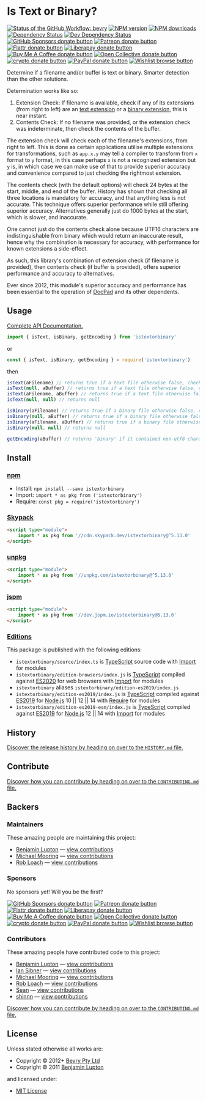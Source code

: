 <!-- TITLE/ -->

<h1>Is Text or Binary?</h1>

<!-- /TITLE -->


<!-- BADGES/ -->

<span class="badge-githubworkflow"><a href="https://github.com/bevry/istextorbinary/actions?query=workflow%3Abevry" title="View the status of this project's GitHub Workflow: bevry"><img src="https://github.com/bevry/istextorbinary/workflows/bevry/badge.svg" alt="Status of the GitHub Workflow: bevry" /></a></span>
<span class="badge-npmversion"><a href="https://npmjs.org/package/istextorbinary" title="View this project on NPM"><img src="https://img.shields.io/npm/v/istextorbinary.svg" alt="NPM version" /></a></span>
<span class="badge-npmdownloads"><a href="https://npmjs.org/package/istextorbinary" title="View this project on NPM"><img src="https://img.shields.io/npm/dm/istextorbinary.svg" alt="NPM downloads" /></a></span>
<span class="badge-daviddm"><a href="https://david-dm.org/bevry/istextorbinary" title="View the status of this project's dependencies on DavidDM"><img src="https://img.shields.io/david/bevry/istextorbinary.svg" alt="Dependency Status" /></a></span>
<span class="badge-daviddmdev"><a href="https://david-dm.org/bevry/istextorbinary#info=devDependencies" title="View the status of this project's development dependencies on DavidDM"><img src="https://img.shields.io/david/dev/bevry/istextorbinary.svg" alt="Dev Dependency Status" /></a></span>
<br class="badge-separator" />
<span class="badge-githubsponsors"><a href="https://github.com/sponsors/balupton" title="Donate to this project using GitHub Sponsors"><img src="https://img.shields.io/badge/github-donate-yellow.svg" alt="GitHub Sponsors donate button" /></a></span>
<span class="badge-patreon"><a href="https://patreon.com/bevry" title="Donate to this project using Patreon"><img src="https://img.shields.io/badge/patreon-donate-yellow.svg" alt="Patreon donate button" /></a></span>
<span class="badge-flattr"><a href="https://flattr.com/profile/balupton" title="Donate to this project using Flattr"><img src="https://img.shields.io/badge/flattr-donate-yellow.svg" alt="Flattr donate button" /></a></span>
<span class="badge-liberapay"><a href="https://liberapay.com/bevry" title="Donate to this project using Liberapay"><img src="https://img.shields.io/badge/liberapay-donate-yellow.svg" alt="Liberapay donate button" /></a></span>
<span class="badge-buymeacoffee"><a href="https://buymeacoffee.com/balupton" title="Donate to this project using Buy Me A Coffee"><img src="https://img.shields.io/badge/buy%20me%20a%20coffee-donate-yellow.svg" alt="Buy Me A Coffee donate button" /></a></span>
<span class="badge-opencollective"><a href="https://opencollective.com/bevry" title="Donate to this project using Open Collective"><img src="https://img.shields.io/badge/open%20collective-donate-yellow.svg" alt="Open Collective donate button" /></a></span>
<span class="badge-crypto"><a href="https://bevry.me/crypto" title="Donate to this project using Cryptocurrency"><img src="https://img.shields.io/badge/crypto-donate-yellow.svg" alt="crypto donate button" /></a></span>
<span class="badge-paypal"><a href="https://bevry.me/paypal" title="Donate to this project using Paypal"><img src="https://img.shields.io/badge/paypal-donate-yellow.svg" alt="PayPal donate button" /></a></span>
<span class="badge-wishlist"><a href="https://bevry.me/wishlist" title="Buy an item on our wishlist for us"><img src="https://img.shields.io/badge/wishlist-donate-yellow.svg" alt="Wishlist browse button" /></a></span>

<!-- /BADGES -->


<!-- DESCRIPTION/ -->

Determine if a filename and/or buffer is text or binary. Smarter detection than the other solutions.

<!-- /DESCRIPTION -->


Determination works like so:

1. Extension Check: If filename is available, check if any of its extensions (from right to left) are an [text extension](https://github.com/bevry/textextensions) or a [binary extension](https://github.com/bevry/binaryextensions), this is near instant.
2. Contents Check: If no filename was provided, or the extension check was indeterminate, then check the contents of the buffer.

The extension check will check each of the filename's extensions, from right to left. This is done as certain applications utilise multiple extensions for transformations, such as `app.x.y` may tell a compiler to transform from `x` format to `y` format, in this case perhaps `x` is not a recognized extension but `y` is, in which case we can make use of that to provide superior accuracy and convenience compared to just checking the rightmost extension.

The contents check (with the default options) will check 24 bytes at the start, middle, and end of the buffer. History has shown that checking all three locations is mandatory for accuracy, and that anything less is not accurate. This technique offers superior performance while still offering superior accuracy. Alternatives generally just do 1000 bytes at the start, which is slower, and inaccurate.

One cannot just do the contents check alone because UTF16 characters are indistinguishable from binary which would return an inaccurate result, hence why the combination is necessary for accuracy, with performance for known extensions a side-effect.

As such, this library's combination of extension check (if filename is provided), then contents check (if buffer is provided), offers superior performance and accuracy to alternatives.

Ever since 2012, this module's superior accuracy and performance has been essential to the operation of [DocPad](https://docpad.org) and its other dependents.

## Usage

[Complete API Documentation.](http://master.istextorbinary.bevry.surge.sh/docs/globals.html)

```typescript
import { isText, isBinary, getEncoding } from 'istextorbinary'
```

or

```javascript
const { isText, isBinary, getEncoding } = require('istextorbinary')
```

then

```javascript
isText(aFilename) // returns true if a text file otherwise false, checks only filename
isText(null, aBuffer) // returns true if a text file otherwise false, checks only buffer
isText(aFilename, aBuffer) // returns true if a text file otherwise false, checks filename then buffer
isText(null, null) // returns null

isBinary(aFilename) // returns true if a binary file otherwise false, checks only filename
isBinary(null, aBuffer) // returns true if a binary file otherwise false, checks only buffer
isBinary(aFilename, aBuffer) // returns true if a binary file otherwise false, checks filename then buffer
isBinary(null, null) // returns null

getEncoding(aBuffer) // returns 'binary' if it contained non-utf8 characters, otherwise returns 'utf8'
```

<!-- INSTALL/ -->

<h2>Install</h2>

<a href="https://npmjs.com" title="npm is a package manager for javascript"><h3>npm</h3></a>
<ul>
<li>Install: <code>npm install --save istextorbinary</code></li>
<li>Import: <code>import * as pkg from ('istextorbinary')</code></li>
<li>Require: <code>const pkg = require('istextorbinary')</code></li>
</ul>

<a href="https://www.skypack.dev" title="Skypack is a JavaScript Delivery Network for modern web apps"><h3>Skypack</h3></a>

``` html
<script type="module">
    import * as pkg from '//cdn.skypack.dev/istextorbinary@^5.13.0'
</script>
```

<a href="https://unpkg.com" title="unpkg is a fast, global content delivery network for everything on npm"><h3>unpkg</h3></a>

``` html
<script type="module">
    import * as pkg from '//unpkg.com/istextorbinary@^5.13.0'
</script>
```

<a href="https://jspm.io" title="Native ES Modules CDN"><h3>jspm</h3></a>

``` html
<script type="module">
    import * as pkg from '//dev.jspm.io/istextorbinary@5.13.0'
</script>
```

<h3><a href="https://editions.bevry.me" title="Editions are the best way to produce and consume packages you care about.">Editions</a></h3>

<p>This package is published with the following editions:</p>

<ul><li><code>istextorbinary/source/index.ts</code> is <a href="https://www.typescriptlang.org/" title="TypeScript is a typed superset of JavaScript that compiles to plain JavaScript. ">TypeScript</a> source code with <a href="https://babeljs.io/docs/learn-es2015/#modules" title="ECMAScript Modules">Import</a> for modules</li>
<li><code>istextorbinary/edition-browsers/index.js</code> is <a href="https://www.typescriptlang.org/" title="TypeScript is a typed superset of JavaScript that compiles to plain JavaScript. ">TypeScript</a> compiled against <a href="https://en.wikipedia.org/wiki/ECMAScript#11th_Edition_–_ECMAScript_2020" title="ECMAScript ES2020">ES2020</a> for web browsers with <a href="https://babeljs.io/docs/learn-es2015/#modules" title="ECMAScript Modules">Import</a> for modules</li>
<li><code>istextorbinary</code> aliases <code>istextorbinary/edition-es2019/index.js</code></li>
<li><code>istextorbinary/edition-es2019/index.js</code> is <a href="https://www.typescriptlang.org/" title="TypeScript is a typed superset of JavaScript that compiles to plain JavaScript. ">TypeScript</a> compiled against <a href="https://en.wikipedia.org/wiki/ECMAScript#10th_Edition_-_ECMAScript_2019" title="ECMAScript ES2019">ES2019</a> for <a href="https://nodejs.org" title="Node.js is a JavaScript runtime built on Chrome's V8 JavaScript engine">Node.js</a> 10 || 12 || 14 with <a href="https://nodejs.org/dist/latest-v5.x/docs/api/modules.html" title="Node/CJS Modules">Require</a> for modules</li>
<li><code>istextorbinary/edition-es2019-esm/index.js</code> is <a href="https://www.typescriptlang.org/" title="TypeScript is a typed superset of JavaScript that compiles to plain JavaScript. ">TypeScript</a> compiled against <a href="https://en.wikipedia.org/wiki/ECMAScript#10th_Edition_-_ECMAScript_2019" title="ECMAScript ES2019">ES2019</a> for <a href="https://nodejs.org" title="Node.js is a JavaScript runtime built on Chrome's V8 JavaScript engine">Node.js</a> 12 || 14 with <a href="https://babeljs.io/docs/learn-es2015/#modules" title="ECMAScript Modules">Import</a> for modules</li></ul>

<!-- /INSTALL -->


<!-- HISTORY/ -->

<h2>History</h2>

<a href="https://github.com/bevry/istextorbinary/blob/master/HISTORY.md#files">Discover the release history by heading on over to the <code>HISTORY.md</code> file.</a>

<!-- /HISTORY -->


<!-- CONTRIBUTE/ -->

<h2>Contribute</h2>

<a href="https://github.com/bevry/istextorbinary/blob/master/CONTRIBUTING.md#files">Discover how you can contribute by heading on over to the <code>CONTRIBUTING.md</code> file.</a>

<!-- /CONTRIBUTE -->


<!-- BACKERS/ -->

<h2>Backers</h2>

<h3>Maintainers</h3>

These amazing people are maintaining this project:

<ul><li><a href="https://balupton.com">Benjamin Lupton</a> — <a href="https://github.com/bevry/istextorbinary/commits?author=balupton" title="View the GitHub contributions of Benjamin Lupton on repository bevry/istextorbinary">view contributions</a></li>
<li><a href="https://github.com/mikeumus">Michael Mooring</a> — <a href="https://github.com/bevry/istextorbinary/commits?author=mikeumus" title="View the GitHub contributions of Michael Mooring on repository bevry/istextorbinary">view contributions</a></li>
<li><a href="https://github.com/robloach">Rob Loach</a> — <a href="https://github.com/bevry/istextorbinary/commits?author=robloach" title="View the GitHub contributions of Rob Loach on repository bevry/istextorbinary">view contributions</a></li></ul>

<h3>Sponsors</h3>

No sponsors yet! Will you be the first?

<span class="badge-githubsponsors"><a href="https://github.com/sponsors/balupton" title="Donate to this project using GitHub Sponsors"><img src="https://img.shields.io/badge/github-donate-yellow.svg" alt="GitHub Sponsors donate button" /></a></span>
<span class="badge-patreon"><a href="https://patreon.com/bevry" title="Donate to this project using Patreon"><img src="https://img.shields.io/badge/patreon-donate-yellow.svg" alt="Patreon donate button" /></a></span>
<span class="badge-flattr"><a href="https://flattr.com/profile/balupton" title="Donate to this project using Flattr"><img src="https://img.shields.io/badge/flattr-donate-yellow.svg" alt="Flattr donate button" /></a></span>
<span class="badge-liberapay"><a href="https://liberapay.com/bevry" title="Donate to this project using Liberapay"><img src="https://img.shields.io/badge/liberapay-donate-yellow.svg" alt="Liberapay donate button" /></a></span>
<span class="badge-buymeacoffee"><a href="https://buymeacoffee.com/balupton" title="Donate to this project using Buy Me A Coffee"><img src="https://img.shields.io/badge/buy%20me%20a%20coffee-donate-yellow.svg" alt="Buy Me A Coffee donate button" /></a></span>
<span class="badge-opencollective"><a href="https://opencollective.com/bevry" title="Donate to this project using Open Collective"><img src="https://img.shields.io/badge/open%20collective-donate-yellow.svg" alt="Open Collective donate button" /></a></span>
<span class="badge-crypto"><a href="https://bevry.me/crypto" title="Donate to this project using Cryptocurrency"><img src="https://img.shields.io/badge/crypto-donate-yellow.svg" alt="crypto donate button" /></a></span>
<span class="badge-paypal"><a href="https://bevry.me/paypal" title="Donate to this project using Paypal"><img src="https://img.shields.io/badge/paypal-donate-yellow.svg" alt="PayPal donate button" /></a></span>
<span class="badge-wishlist"><a href="https://bevry.me/wishlist" title="Buy an item on our wishlist for us"><img src="https://img.shields.io/badge/wishlist-donate-yellow.svg" alt="Wishlist browse button" /></a></span>

<h3>Contributors</h3>

These amazing people have contributed code to this project:

<ul><li><a href="https://balupton.com">Benjamin Lupton</a> — <a href="https://github.com/bevry/istextorbinary/commits?author=balupton" title="View the GitHub contributions of Benjamin Lupton on repository bevry/istextorbinary">view contributions</a></li>
<li><a href="https://github.com/sibnerian">Ian Sibner</a> — <a href="https://github.com/bevry/istextorbinary/commits?author=sibnerian" title="View the GitHub contributions of Ian Sibner on repository bevry/istextorbinary">view contributions</a></li>
<li><a href="https://github.com/mikeumus">Michael Mooring</a> — <a href="https://github.com/bevry/istextorbinary/commits?author=mikeumus" title="View the GitHub contributions of Michael Mooring on repository bevry/istextorbinary">view contributions</a></li>
<li><a href="https://github.com/robloach">Rob Loach</a> — <a href="https://github.com/bevry/istextorbinary/commits?author=robloach" title="View the GitHub contributions of Rob Loach on repository bevry/istextorbinary">view contributions</a></li>
<li><a href="https://github.com/AlbinoDrought">Sean</a> — <a href="https://github.com/bevry/istextorbinary/commits?author=AlbinoDrought" title="View the GitHub contributions of Sean on repository bevry/istextorbinary">view contributions</a></li>
<li><a href="https://github.com/shinnn">shinnn</a> — <a href="https://github.com/bevry/istextorbinary/commits?author=shinnn" title="View the GitHub contributions of shinnn on repository bevry/istextorbinary">view contributions</a></li></ul>

<a href="https://github.com/bevry/istextorbinary/blob/master/CONTRIBUTING.md#files">Discover how you can contribute by heading on over to the <code>CONTRIBUTING.md</code> file.</a>

<!-- /BACKERS -->


<!-- LICENSE/ -->

<h2>License</h2>

Unless stated otherwise all works are:

<ul><li>Copyright &copy; 2012+ <a href="http://bevry.me">Bevry Pty Ltd</a></li>
<li>Copyright &copy; 2011 <a href="https://balupton.com">Benjamin Lupton</a></li></ul>

and licensed under:

<ul><li><a href="http://spdx.org/licenses/MIT.html">MIT License</a></li></ul>

<!-- /LICENSE -->
